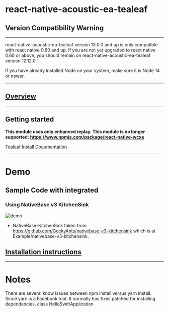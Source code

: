 
# react-native-acoustic-ea-tealeaf

## Version Compatibility Warning
---
react-native-acoustic-ea-tealeaf version 13.0.0 and up is only compatible with react native 0.60 and up. If you are not yet upgraded to react native 0.60 or above, you should remain on react-native-acoustic-ea-tealeaf version 12.12.0.

If you have already installed Node on your system, make sure it is Node 14 or newer.

----

[Overview](https://developer.goacoustic.com/acoustic-exp-analytics/docs/tl-reactnative-sdk-overview)
---

---
## Getting started

**This module uses only enhanced replay. This module is no longer supported: https://www.npmjs.com/package/react-native-wcxa**

[Tealeaf Install Documentation](https://developer.goacoustic.com/acoustic-exp-analytics/docs/add-the-react-native-sdk-to-your-project)

---
# Demo
## Sample Code with integrated
### Using NativeBase v3 KitchenSink
 ![demo](https://github.com/go-acoustic/ea_react_native_module_tealeaf/blob/master/Example/nativebase-v3-kitchensink/assets/demo.png)

* NativeBase-KitchenSink taken from https://github.com/GeekyAnts/nativebase-v3-kitchensink which is at Example/nativebase-v3-kitchensink. 

[Installation instructions](https://developer.goacoustic.com/acoustic-exp-analytics/docs/build-the-tl-reactnative-sample-app)
---

---
# Notes
There are several know issues between npm install versus yarn install. Since yarn is a Facebook tool. It normally has fixes patched for installing dependancies. 
class HelloSwiftApplication